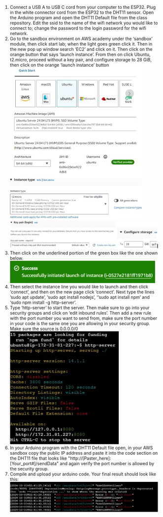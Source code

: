 1. Connect a USB A to USB C cord from your computer to the ESP32. Plug in the white connector cord from the ESP32 to the DHT11 sensor. Open the Arduino program and open the DHT11 Default file from the class repository. Edit the ssid to the name of the wifi network you would like to connect to; change the password to the login password for the wifi network. 
2. Go to the sandbox environment on AWS academy under the ‘sandbox’ module, then click start lab; when the light goes green click it. Then in the new pop up window search ‘EC2’ and click on it. Then click on the orange button that says ‘launch instance’. From then on click Ubuntu, t2.micro, proceed without a key pair, and configure storage to 28 GiB, then click on the orange ‘launch instance’ button
![PHT1](PHT1.JPG)
![PHT2](PHT2.JPG)
3. Then click on the underlined portion of the green box like the one shown below.
![PHT3](PHT3.JPG)
4. Then select the instance line you would like to launch and then click ‘connect’, and then on the new page click ‘connect’. Next type the lines ’sudo apt update’, ‘sudo apt install nodejs’, ‘‘sudo apt install npm’ and ‘sudo npm install -g http-server’.
5. Type ‘http-server’ to start the server. Then make sure to go into your security groups and click on ‘edit inbound rules’. Then add a new rule with the port number you want to send from, make sure the port number in your code is the same one you are allowing in your security group. Make sure the source is 0.0.0.0/0
![PHT4](PHT4.JPG)
6. In your Arduino program with the DHT11 Default file open, in your AWS sandbox copy the public IP address and paste it into the code section on the DHT11 file that looks like "http://[Paster_here]:[Your_port#]/sendData" and again verify the port number is allowed by the security group.
7. Compile and upload your arduino code. Your final result should look like this:
![PHT5](PHT5.JPG)
